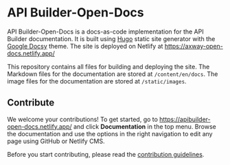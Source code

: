 # API Builder-Open-Docs

API Builder-Open-Docs is a docs-as-code implementation for the API Builder documentation. It is built using [Hugo](https://gohugo.io/) static site generator with the [Google Docsy](https://github.com/google/docsy) theme. The site is deployed on Netlify at <https://axway-open-docs.netlify.app/>

This repository contains all files for building and deploying the site. The Markdown files for the documentation are stored at `/content/en/docs`. The image files for the documentation are stored at `/static/images`.

## Contribute

We welcome your contributions! To get started, go to <https://apibuilder-open-docs.netlify.app/> and click **Documentation** in the top menu. Browse the documentation and use the options in the right navigation to edit any page using GitHub or Netlify CMS.

Before you start contributing, please read the [contribution guidelines](https://axway-open-docs.netlify.com/docs/contribution_guidelines/).
